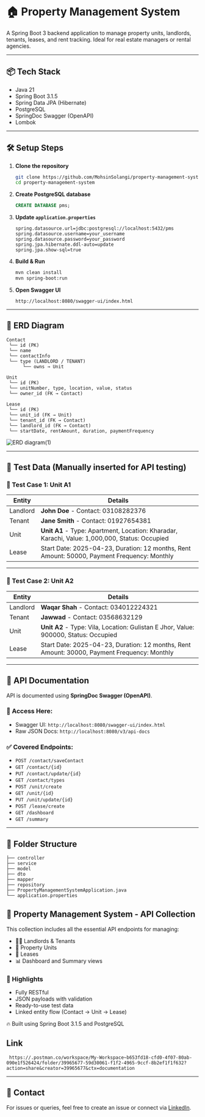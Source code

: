 # 🏠 Property Management System

A Spring Boot 3 backend application to manage property units, landlords, tenants, leases, and rent tracking. Ideal for real estate managers or rental agencies.

---

## 📦 Tech Stack

- Java 21  
- Spring Boot 3.1.5  
- Spring Data JPA (Hibernate)  
- PostgreSQL  
- SpringDoc Swagger (OpenAPI)  
- Lombok  

---

## 🛠️ Setup Steps

1. **Clone the repository**
   ```bash
   git clone https://github.com/MohsinSolangi/property-management-system.git
   cd property-management-system
   ```

2. **Create PostgreSQL database**
   ```sql
   CREATE DATABASE pms;
   ```

3. **Update `application.properties`**
   ```properties
   spring.datasource.url=jdbc:postgresql://localhost:5432/pms
   spring.datasource.username=your_username
   spring.datasource.password=your_password
   spring.jpa.hibernate.ddl-auto=update
   spring.jpa.show-sql=true
   ```

4. **Build & Run**
   ```bash
   mvn clean install
   mvn spring-boot:run
   ```

5. **Open Swagger UI**
   ```
   http://localhost:8080/swagger-ui/index.html
   ```

---

## 🧩 ERD Diagram

```text
Contact
 └── id (PK)
 └── name
 └── contactInfo
 └── type (LANDLORD / TENANT)
      └── owns → Unit

Unit
 └── id (PK)
 └── unitNumber, type, location, value, status
 └── owner_id (FK → Contact)

Lease
 └── id (PK)
 └── unit_id (FK → Unit)
 └── tenant_id (FK → Contact)
 └── landlord_id (FK → Contact)
 └── startDate, rentAmount, duration, paymentFrequency

```
![ERD diagram(1)](https://github.com/user-attachments/assets/7c3d2480-246e-4f0f-9b75-9180da8a3a55)


---

## 🧪 Test Data (Manually inserted for API testing)

### 🔹 Test Case 1: Unit A1

| Entity    | Details |
|-----------|---------|
| Landlord  | **John Doe** - Contact: 03108282376 |
| Tenant    | **Jane Smith** - Contact: 01927654381 |
| Unit      | **Unit A1** - Type: Apartment, Location: Kharadar, Karachi, Value: 1,000,000, Status: Occupied |
| Lease     | Start Date: 2025-04-23, Duration: 12 months, Rent Amount: 50000, Payment Frequency: Monthly |

---

### 🔹 Test Case 2: Unit A2

| Entity    | Details |
|-----------|---------|
| Landlord  | **Waqar Shah** - Contact: 034012224321 |
| Tenant    | **Jawwad** - Contact: 03568632129 |
| Unit      | **Unit A2** - Type: Vila, Location: Gulistan E Jhor, Value: 900000, Status: Occupied |
| Lease     | Start Date: 2025-04-23, Duration: 12 months, Rent Amount: 30000, Payment Frequency: Monthly |

---

## 📘 API Documentation

API is documented using **SpringDoc Swagger (OpenAPI)**.

### 🔗 Access Here:
- Swagger UI: `http://localhost:8080/swagger-ui/index.html`  
- Raw JSON Docs: `http://localhost:8080/v3/api-docs`

### ✅ Covered Endpoints:
- `POST /contact/saveContact`
- `GET /contact/{id}`
- `PUT /contact/update/{id}`
- `GET /contact/types`
- `POST /unit/create`
- `GET /unit/{id}`
- `PUT /unit/update/{id}`
- `POST /lease/create`
- `GET /dashboard`
- `GET /summary`

---

## 📂 Folder Structure

```
├── controller
├── service
├── model
├── dto
├── mapper
├── repository
├── PropertyManagementSystemApplication.java
└── application.properties
```

## 🧾 Property Management System - API Collection

This collection includes all the essential API endpoints for managing:

- 🧑‍💼 Landlords & Tenants
- 🏢 Property Units
- 📄 Leases
- 📊 Dashboard and Summary views

### 📌 Highlights
- Fully RESTful
- JSON payloads with validation
- Ready-to-use test data
- Linked entity flow (Contact → Unit → Lease)

🔥 Built using Spring Boot 3.1.5 and PostgreSQL

Link
---

```
 https://.postman.co/workspace/My-Workspace~b653fd18-cfd0-4f07-80ab-090e1f526424/folder/39965677-59d30061-f1f2-4965-9ccf-8b2ef1f1f632?action=share&creator=39965677&ctx=documentation
```
---


## 📩 Contact

For issues or queries, feel free to create an issue or connect via [LinkedIn](https://www.linkedin.com/in/mohsin-solangi-1a2b3c/).
